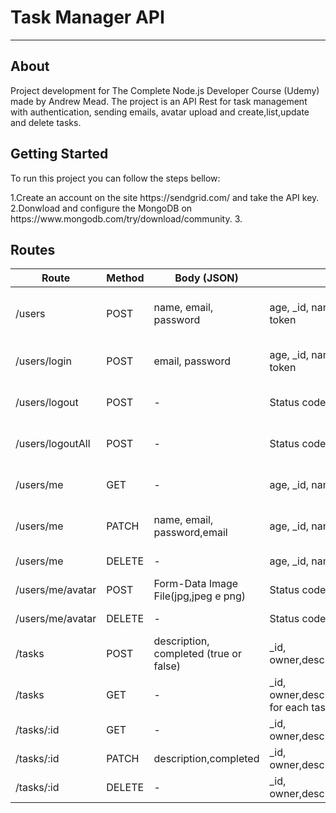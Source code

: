 <h1>Task Manager API</h1>

---

<h2>About</h2>
<p>Project development for The Complete Node.js Developer Course (Udemy) made by Andrew Mead. The project is an API Rest for task management with authentication, sending emails, avatar upload and create,list,update and delete tasks.</p>



<h2>Getting Started</h2>
<p>To run this project you can follow the steps bellow:</p>
1.Create an account on the site https://sendgrid.com/ and take the API key.
2.Donwload and configure the MongoDB on https://www.mongodb.com/try/download/community.
3. 

<h2>Routes</h2>

Route         | Method   |  Body (JSON)              |     Response                                                |      Functionality
------        | -------  |  ----                     |     --------                                                |      --------
/users        |  POST    | name, email, password     |     age, _id, name, email, createdAt, updatedAt, token      |      Create the new user if doesn't exists.
/users/login  |  POST    | email, password           |     age, _id, name, email, createdAt, updatedAt, token      |      Logs the user on server.
/users/logout  |  POST    |              -           |                  Status code 200                            |      Logouts the user on server.
/users/logoutAll  |  POST    |              -        |                  Status code 200                            |      Logouts all user clients on server.
/users/me  |  GET    |              -                |                age, _id, name, email, createdAt, updatedAt  |      Return all user profile information.
/users/me  |  PATCH    |  name, email, password,email      |          age, _id, name, email, createdAt, updatedAt  |      Update all user profile information.
/users/me  |  DELETE    |  -                         |          age, _id, name, email, createdAt, updatedAt        |      Delete user profile.
/users/me/avatar  |  POST    |  Form-Data Image File(jpg,jpeg e png)      |          Status code 200               |      Upload user avatar.
/users/me/avatar  |  DELETE    |  -                          |          Status code 200                            |      Delete user avatar.
/tasks  |  POST    |  description, completed (true or false)   |  _id, owner,description,completed,createdAt,updateAt |   Create a new user task.
/tasks  |  GET    |  -                      |  _id, owner,description,completed,createdAt,updateAt for each task    |     List all user tasks.
/tasks/:id  |  GET    |  -                      |  _id, owner,description,completed,createdAt,updateAt              |     List task by id.
/tasks/:id  |  PATCH    |  description,completed   |  _id, owner,description,completed,createdAt,updateAt           |     Update task by id.
/tasks/:id  |  DELETE    |  -                    |  _id, owner,description,completed,createdAt,updateAt           |       Delete task by id.
